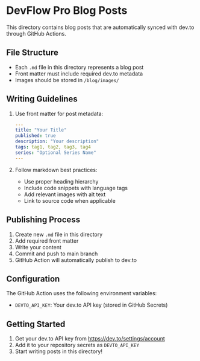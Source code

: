 # DevFlow Pro Blog Posts

This directory contains blog posts that are automatically synced with dev.to through GitHub Actions.

## File Structure
- Each `.md` file in this directory represents a blog post
- Front matter must include required dev.to metadata
- Images should be stored in `/blog/images/`

## Writing Guidelines
1. Use front matter for post metadata:
   ```yaml
   ---
   title: "Your Title"
   published: true
   description: "Your description"
   tags: tag1, tag2, tag3, tag4
   series: "Optional Series Name"
   ---
   ```

2. Follow markdown best practices:
   - Use proper heading hierarchy
   - Include code snippets with language tags
   - Add relevant images with alt text
   - Link to source code when applicable

## Publishing Process
1. Create new `.md` file in this directory
2. Add required front matter
3. Write your content
4. Commit and push to main branch
5. GitHub Action will automatically publish to dev.to

## Configuration
The GitHub Action uses the following environment variables:
- `DEVTO_API_KEY`: Your dev.to API key (stored in GitHub Secrets)

## Getting Started
1. Get your dev.to API key from https://dev.to/settings/account
2. Add it to your repository secrets as `DEVTO_API_KEY`
3. Start writing posts in this directory!
